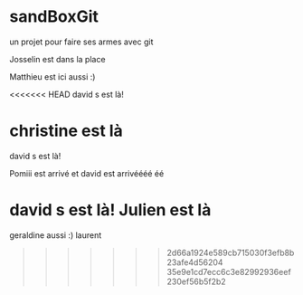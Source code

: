 ﻿# sandBoxGit
un projet pour faire ses armes avec git

Josselin est dans la place

Matthieu est ici aussi :)

<<<<<<< HEAD
david s est là!

christine est là
=======
david s est là!

Pomiii est arrivé
et david est arrivéééé éé

<g>david s est là!</g>
Julien est là
=======
geraldine aussi :)
 laurent
>>>>>>> 2d66a1924e589cb715030f3efb8b23afe4d56204
>>>>>>> 35e9e1cd7ecc6c3e82992936eef230ef56b5f2b2
